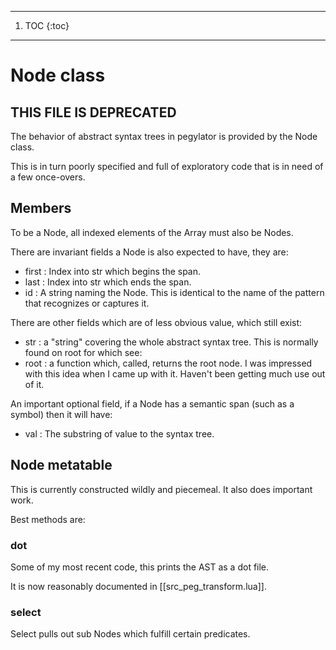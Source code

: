 
------
1. TOC
{:toc}
------

# Node class

## THIS FILE IS DEPRECATED

  The behavior of abstract syntax trees in pegylator is provided by the Node
class.


This is in turn poorly specified and full of exploratory code that is in need
of a few once-overs.


## Members


  To be a Node, all indexed elements of the Array must also be Nodes. 


There are invariant fields a Node is also expected to have, they are:
 
  - first :  Index into str which begins the span.
  - last  :  Index into str which ends the span.
  - id    :  A string naming the Node. 
               This is identical to the name of the pattern that recognizes
               or captures it.



There are other fields which are of less obvious value, which still exist:


  - str  : a "string" covering the whole abstract syntax tree.
             This is normally found on root for which see:
  - root : a function which, called, returns the root node.
             I was impressed with this idea when I came up with it.
             Haven't been getting much use out of it.


An important optional field, if a Node has a semantic span (such as a symbol)
then it will have:


  - val :  The substring of value to the syntax tree.


## Node metatable


  This is currently constructed wildly and piecemeal.  It also does important
work. 


Best methods are:


### dot

  Some of my most recent code, this prints the AST as a dot file. 


It is now reasonably documented in [[src_peg_transform.lua]].


### select

  Select pulls out sub Nodes which fulfill certain predicates.


